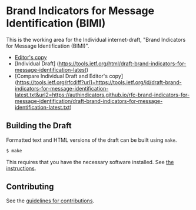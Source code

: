 # Brand Indicators for Message Identification (BIMI)

This is the working area for the Individual internet-draft, "Brand Indicators for Message Identification (BIMI)".

* [Editor's copy](https://authindicators.github.io/rfc-brand-indicators-for-message-identification/)
* [Individual Draft] (https://tools.ietf.org/html/draft-brand-indicators-for-message-identification-latest)
* [Compare Individual Draft and Editor's copy] (https://tools.ietf.org/rfcdiff?url1=https://tools.ietf.org/id/draft-brand-indicators-for-message-identification-latest.txt&url2=https://authindicators.github.io/rfc-brand-indicators-for-message-identification/draft-brand-indicators-for-message-identification-latest.txt)


## Building the Draft

Formatted text and HTML versions of the draft can be built using `make`.

```sh
$ make
```

This requires that you have the necessary software installed.  See
[the instructions](https://github.com/martinthomson/i-d-template/blob/master/doc/SETUP.md).


## Contributing

See the
[guidelines for contributions](https://github.com/authindicators/rfc-brand-indicators-for-message-identification/blob/master/CONTRIBUTING.md).


